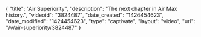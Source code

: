 {
    "title": "Air Superiority",
    "description": "The next chapter in Air Max history.",
    "videoid": "3824487",
    "date_created": "1424454623",
    "date_modified": "1424454623",
    "type": "captivate",
    "layout": "video",
    "url": "\/v\/air-superiority\/3824487"
}